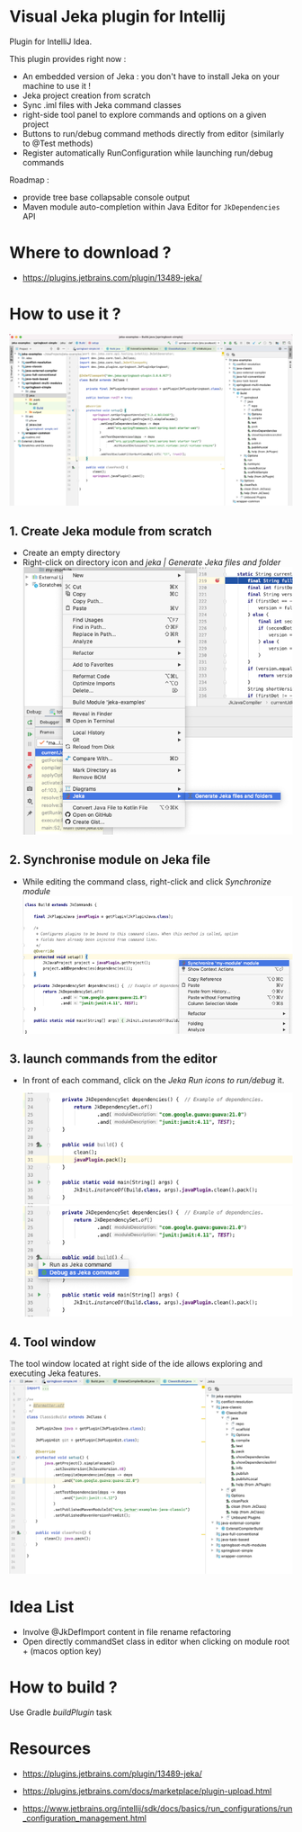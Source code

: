 # Visual Jeka plugin for Intellij

Plugin for IntelliJ Idea.

This plugin provides right now :

* An embedded version of Jeka : you don't have to install Jeka on your machine to use it !
* Jeka project creation from scratch
* Sync .iml files with Jeka command classes
* right-side tool panel to explore commands and options on a given project
* Buttons to run/debug command methods directly from editor (similarly to @Test methods)
* Register automatically RunConfiguration while launching run/debug commands

Roadmap : 

* provide tree base collapsable console output
* Maven module auto-completion within Java Editor for `JkDependencies` API

# Where to download ?

* https://plugins.jetbrains.com/plugin/13489-jeka/

# How to use it ?

<img src="media/ide.png"/>

## 1. Create Jeka module from scratch
* Create an empty directory
* Right-click on directory icon and _jeka | Generate Jeka files and folder_ <img src="media/scaffold-menu.png"/>

## 2. Synchronise module on Jeka file
* While editing the command class, right-click and click _Synchronize module_ <img src="media/editor-popup.png"/>
  
## 3. launch commands from the editor
* In front of each command, click on the _Jeka Run icons to run/debug_ it.

   <img src="media/gutter1.png"/> <img src="media/gutter2.png"/>

## 4. Tool window

The tool window located at right side of the ide allows exploring and executing Jeka features.
<img src="media/tool_window.png"/>
   
# Idea List
* Involve @JkDefImport content in file rename refactoring
* Open directly commandSet class in editor when clicking on module root + (macos option key) 
   
# How to build ?

Use Gradle _buildPlugin_ task
  
# Resources 

* https://plugins.jetbrains.com/plugin/13489-jeka/

* https://plugins.jetbrains.com/docs/marketplace/plugin-upload.html

* https://www.jetbrains.org/intellij/sdk/docs/basics/run_configurations/run_configuration_management.html
   

 
